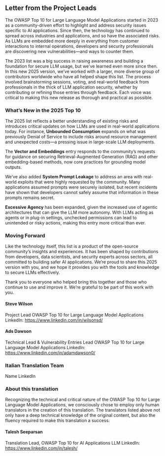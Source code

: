 ## Letter from the Project Leads

The OWASP Top 10 for Large Language Model Applications started in 2023 as a community-driven effort to highlight and address security issues specific to AI applications. Since then, the technology has continued to spread across industries and applications, and so have the associated risks. As LLMs are embedded more deeply in everything from customer interactions to internal operations, developers and security professionals are discovering new vulnerabilities—and ways to counter them.

The 2023 list was a big success in raising awareness and building a foundation for secure LLM usage, but we've learned even more since then. In this new 2025 version, we’ve worked with a larger, more diverse group of contributors worldwide who have all helped shape this list. The process involved brainstorming sessions, voting, and real-world feedback from professionals in the thick of LLM application security, whether by contributing or refining those entries through feedback. Each voice was critical to making this new release as thorough and practical as possible.

### What’s New in the 2025 Top 10

The 2025 list reflects a better understanding of existing risks and introduces critical updates on how LLMs are used in real-world applications today. For instance, **Unbounded Consumption** expands on what was previously Denial of Service to include risks around resource management and unexpected costs—a pressing issue in large-scale LLM deployments.

The **Vector and Embeddings** entry responds to the community’s requests for guidance on securing Retrieval-Augmented Generation (RAG) and other embedding-based methods, now core practices for grounding model outputs.

We’ve also added **System Prompt Leakage** to address an area with real-world exploits that were highly requested by the community. Many applications assumed prompts were securely isolated, but recent incidents have shown that developers cannot safely assume that information in these prompts remains secret.

**Excessive Agency** has been expanded, given the increased use of agentic architectures that can give the LLM more autonomy. With LLMs acting as agents or in plug-in settings, unchecked permissions can lead to unintended or risky actions, making this entry more critical than ever.

### Moving Forward

Like the technology itself, this list is a product of the open-source community’s insights and experiences. It has been shaped by contributions from developers, data scientists, and security experts across sectors, all committed to building safer AI applications. We’re proud to share this 2025 version with you, and we hope it provides you with the tools and knowledge to secure LLMs effectively.

Thank you to everyone who helped bring this together and those who continue to use and improve it. We’re grateful to be part of this work with you.


#### Steve Wilson
Project Lead
OWASP Top 10 for Large Language Model Applications
LinkedIn: https://www.linkedin.com/in/wilsonsd/

#### Ads Dawson
Technical Lead & Vulnerability Entries Lead
OWASP Top 10 for Large Language Model Applications
LinkedIn: https://www.linkedin.com/in/adamdawson0/


### Italian Translation Team
Name
LinkedIn

### About this translation
Recognizing the technical and critical nature of the OWASP Top 10 for Large Language Model Applications, we consciously chose to employ only human translators in the creation of this translation. The translators listed above not only have a deep technical knowledge of the original content, but also the fluency required to make this translation a success.

#### Talesh Seeparsan
Translation Lead, OWASP Top 10 for AI Applications LLM
LinkedIn: https://www.linkedin.com/in/talesh/
